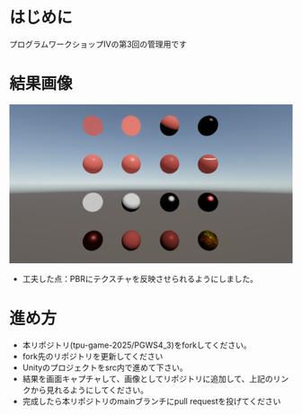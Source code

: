 # はじめに
プログラムワークショップⅣの第3回の管理用です

# 結果画像

![第3回の結果](https://github.com/deigo6125/PGWS4_3/blob/main/%E7%B5%90%E6%9E%9C%E7%94%BB%E5%83%8F.png)
- 工夫した点：PBRにテクスチャを反映させられるようにしました。

# 進め方

- 本リポジトリ(tpu-game-2025/PGWS4_3)をforkしてください。
- fork先のリポジトリを更新してください
- Unityのプロジェクトをsrc内で進めて下さい。
- 結果を画面キャプチャして、画像としてリポジトリに追加して、上記のリンクから見れるようにしてください。
- 完成したら本リポジトリのmainブランチにpull requestを投げてください
